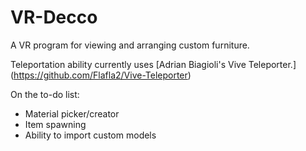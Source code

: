 # VR-Decco
A VR program for viewing and arranging custom furniture.

Teleportation ability currently uses [Adrian Biagioli's Vive Teleporter.] (https://github.com/Flafla2/Vive-Teleporter)

On the to-do list:
- Material picker/creator
- Item spawning
- Ability to import custom models
